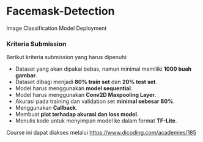 # Facemask-Detection
Image Classification Model Deployment

### Kriteria Submission
Berikut kriteria submission yang harus dipenuhi:

* Dataset yang akan dipakai bebas, namun minimal memiliki **1000 buah gambar**.
* Dataset dibagi menjadi **80% train set** dan **20% test set**.
* Model harus menggunakan **model sequential**.
* Model harus menggunakan **Conv2D Maxpooling Layer**.
* Akurasi pada training dan validation set **minimal sebesar 80%**.
* Menggunakan **Callback**.
* Membuat **plot terhadap akurasi dan loss model**.
* Menulis kode untuk menyimpan model ke dalam format **TF-Lite**.

Course ini dapat diakses melalui https://www.dicoding.com/academies/185

